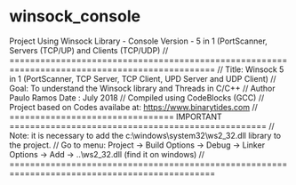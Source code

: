 # winsock_console
Project Using Winsock Library - Console Version - 5 in 1 (PortScanner, Servers (TCP/UP) and Clients (TCP/UDP)
// ==============================================================================================
// Title: Winsock 5 in 1 (PortScanner, TCP Server, TCP Client, UPD Server and UDP Client)
// Goal: To understand the Winsock library and Threads in C/C++
// Author  Paulo Ramos  Date : July 2018
// Compiled using CodeBlocks (GCC)
// Project based on Codes availabe at: https://www.binarytides.com
// ================================ IMPORTANT ==================================================
// Note: it is necessary to add the c:\windows\system32\ws2_32.dll library to the project.
// Go to menu: Project -> Build Options -> Debug -> Linker Options -> Add -> ..\ws2_32.dll (find it on windows)
// ==============================================================================================

